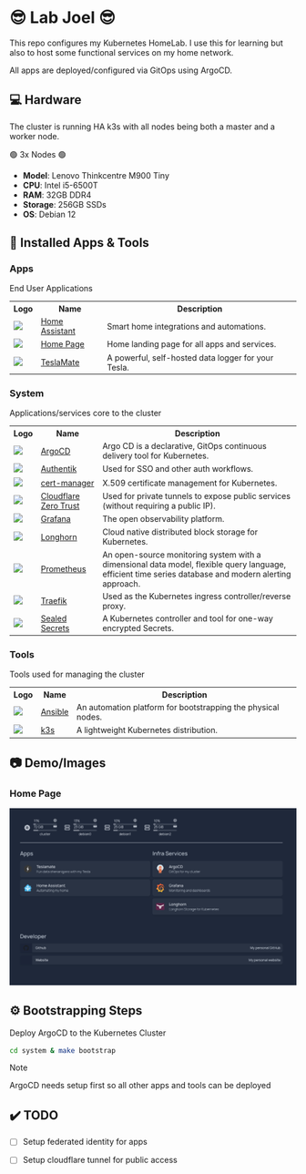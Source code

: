 # :sunglasses: Lab Joel :sunglasses:

This repo configures my Kubernetes HomeLab.  I use this for learning but also to host some functional services on my home network.

All apps are deployed/configured via GitOps using ArgoCD.

## :computer: Hardware

The cluster is running HA k3s with all nodes being both a master and a worker node.

:green_circle: 3x Nodes :green_circle:

* **Model**: Lenovo Thinkcentre M900 Tiny
* **CPU**: Intel i5-6500T
* **RAM**: 32GB DDR4
* **Storage**: 256GB SSDs
* **OS**: Debian 12

## :rocket: Installed Apps & Tools

### Apps
End User Applications
<table>
    <tr>
        <th>Logo</th>
        <th>Name</th>
        <th>Description</th>
    </tr>
    <tr>
        <td><img width="32" src="https://cdn.jsdelivr.net/gh/walkxcode/dashboard-icons/svg/home-assistant-alt.svg"></td>
        <td><a href="https://www.home-assistant.io/">Home Assistant</a></td>
        <td>Smart home integrations and automations.</td>
    </tr>
    <tr>
        <td><img width="32" src="https://www.svgrepo.com/download/499807/home-page.svg"></td>
        <td><a href="https://github.com/gethomepage/homepage">Home Page</a></td>
        <td>Home landing page for all apps and services.</td>
    </tr>
    <tr>
        <td><img width="32" src="https://cdn.jsdelivr.net/gh/walkxcode/dashboard-icons/svg/teslamate.svg"></td>
        <td><a href="https://github.com/teslamate-org/teslamate">TeslaMate</a></td>
        <td>A powerful, self-hosted data logger for your Tesla.</td>
    </tr>
</table>

### System
Applications/services core to the cluster
<table>
    <tr>
        <th>Logo</th>
        <th>Name</th>
        <th>Description</th>
    </tr>
    <tr>
        <td><img width="32" src="https://cdn.jsdelivr.net/gh/walkxcode/dashboard-icons/svg/argocd.svg"></td>
        <td><a href="https://argo-cd.readthedocs.io/en/stable/">ArgoCD</a></td>
        <td>Argo CD is a declarative, GitOps continuous delivery tool for Kubernetes.</td>
    </tr>
    <tr>
        <td><img width="32" src="https://cdn.jsdelivr.net/gh/walkxcode/dashboard-icons/png/authentik.png"></td>
        <td><a href="https://goauthentik.io/">Authentik</a></td>
        <td>Used for SSO and other auth workflows.</td>
    </tr>
    <tr>
        <td><img width="32" src="https://cdn.jsdelivr.net/gh/walkxcode/dashboard-icons/svg/cert-manager.svg"></td>
        <td><a href="https://cert-manager.io/">cert-manager</a></td>
        <td>X.509 certificate management for Kubernetes.</td>
    </tr>
    <tr>
        <td><img width="32" src="https://cdn.jsdelivr.net/gh/walkxcode/dashboard-icons/png/cloudflare-zero-trust.png"></td>
        <td><a href="https://developers.cloudflare.com/cloudflare-one/">Cloudflare Zero Trust</a></td>
        <td>Used for private tunnels to expose public services (without requiring a public IP).</td>
    </tr>
    <tr>
        <td><img width="32" src="https://cdn.jsdelivr.net/gh/walkxcode/dashboard-icons/svg/grafana.svg"></td>
        <td><a href="https://grafana.com/">Grafana</a></td>
        <td>The open observability platform.</td>
    </tr>
    <tr>
        <td><img width="32" src="https://cdn.jsdelivr.net/gh/walkxcode/dashboard-icons/svg/longhorn.svg"></td>
        <td><a href="https://longhorn.io/">Longhorn</a></td>
        <td>Cloud native distributed block storage for Kubernetes.</td>
    </tr>
    <tr>
        <td><img width="32" src="https://cdn.jsdelivr.net/gh/walkxcode/dashboard-icons/svg/prometheus.svg"></td>
        <td><a href="https://prometheus.io/">Prometheus</a></td>
        <td>An open-source monitoring system with a dimensional data model, flexible query language, efficient time series database and modern alerting approach.</td>
    </tr>
    <tr>
        <td><img width="32" src="https://cdn.jsdelivr.net/gh/walkxcode/dashboard-icons/svg/traefik.svg"></td>
        <td><a href="https://traefik.io/traefik/">Traefik</a></td>
        <td>Used as the Kubernetes ingress controller/reverse proxy.</td>
    </tr>
    <tr>
        <td><img width="32" src="https://www.svgrepo.com/download/477066/lock.svg"></td>
        <td><a href="https://github.com/bitnami-labs/sealed-secrets">Sealed Secrets</a></td>
        <td>A Kubernetes controller and tool for one-way encrypted Secrets.</td>
    </tr>
</table>

### Tools
Tools used for managing the cluster

<table>
    <tr>
        <th>Logo</th>
        <th>Name</th>
        <th>Description</th>
    </tr>
    <tr>
        <td><img width="32" src="https://cdn.jsdelivr.net/gh/walkxcode/dashboard-icons/svg/ansible.svg"></td>
        <td><a href="https://www.ansible.com/">Ansible</a></td>
        <td>An automation platform for bootstrapping the physical nodes.</td>
    </tr>
    <tr>
        <td><img width="32" src="https://icon.icepanel.io/Technology/svg/K3s.svg"></td>
        <td><a href="https://k3s.io/">k3s</a></td>
        <td>A lightweight Kubernetes distribution.</td>
    </tr>
</table>

## :camera: Demo/Images

### Home Page
![Home Page](./img/homepage.png)

## :gear: Bootstrapping Steps

Deploy ArgoCD to the Kubernetes Cluster

```bash
cd system & make bootstrap
```
> [!NOTE]  
> ArgoCD needs setup first so all other apps and tools can be deployed

## :heavy_check_mark: TODO 

- [ ] Setup federated identity for apps
- [ ] Setup cloudflare tunnel for public access

